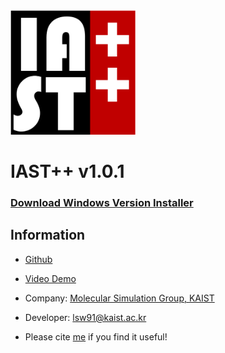 <img src="images/Logo4.png" width="200">

# IAST++ v1.0.1

### [Download Windows Version Installer](https://github.com/Sangwon91/IASTpp/releases/download/v1.0.0/iastpp_1.0.0_windows_installer.exe)

## Information
* [Github](https://github.com/Sangwon91/IASTpp)
* [Video Demo](https://youtu.be/btTVnobOeWo)
* Company: [Molecular Simulation Group, KAIST](http://molsim.kaist.ac.kr)
* Developer: lsw91@kaist.ac.kr

* Please cite [me](https://link.springer.com/article/10.1007%2Fs11814-017-0269-9) if you find it useful!
